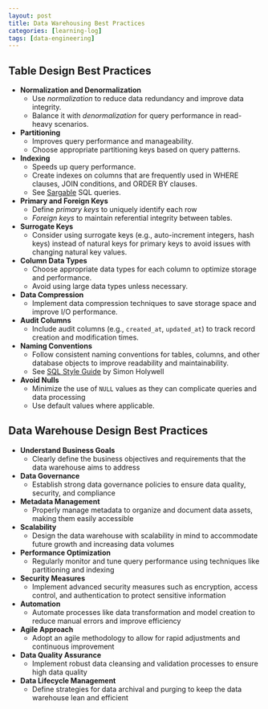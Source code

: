 ```yaml
---
layout: post
title: Data Warehousing Best Practices
categories: [learning-log]
tags: [data-engineering]
---
```



## Table Design Best Practices

- **Normalization and Denormalization**
    - Use *normalization* to reduce data redundancy and improve data integrity. 
    - Balance it with *denormalization* for query performance in read-heavy scenarios.
- **Partitioning**
    - Improves query performance and manageability.
    - Choose appropriate partitioning keys based on query patterns.
- **Indexing** 
    - Speeds up query performance.
    - Create indexes on columns that are frequently used in WHERE clauses, JOIN conditions, and ORDER BY clauses.
    - See [Sargable](https://en.wikipedia.org/wiki/Sargable) SQL queries.
- **Primary and Foreign Keys**
    - Define *primary keys* to uniquely identify each row
    - *Foreign keys* to maintain referential integrity between tables.
- **Surrogate Keys**
    - Consider using surrogate keys (e.g., auto-increment integers, hash keys) instead of natural keys for primary keys to avoid issues with changing natural key values.
- **Column Data Types**
    - Choose appropriate data types for each column to optimize storage and performance.
    - Avoid using large data types unless necessary.
- **Data Compression** 
    - Implement data compression techniques to save storage space and improve I/O performance.
- **Audit Columns**
    - Include audit columns (e.g., `created_at`, `updated_at`) to track record creation and modification times.
- **Naming Conventions**
    - Follow consistent naming conventions for tables, columns, and other database objects to improve readability and maintainability.
    - See [SQL Style Guide](https://www.sqlstyle.guide/) by Simon Holywell
- **Avoid Nulls**
    - Minimize the use of `NULL` values as they can complicate queries and data processing
    - Use default values where applicable.


## Data Warehouse Design Best Practices

- **Understand Business Goals**
    - Clearly define the business objectives and requirements that the data warehouse aims to address
- **Data Governance**
    - Establish strong data governance policies to ensure data quality, security, and compliance
- **Metadata Management**
    - Properly manage metadata to organize and document data assets, making them easily accessible
- **Scalability**
    - Design the data warehouse with scalability in mind to accommodate future growth and increasing data volumes
- **Performance Optimization**
    - Regularly monitor and tune query performance using techniques like partitioning and indexing
- **Security Measures**
    - Implement advanced security measures such as encryption, access control, and authentication to protect sensitive information
- **Automation**
    - Automate processes like data transformation and model creation to reduce manual errors and improve efficiency
- **Agile Approach**
    - Adopt an agile methodology to allow for rapid adjustments and continuous improvement
- **Data Quality Assurance**
    - Implement robust data cleansing and validation processes to ensure high data quality
- **Data Lifecycle Management**
    - Define strategies for data archival and purging to keep the data warehouse lean and efficient

